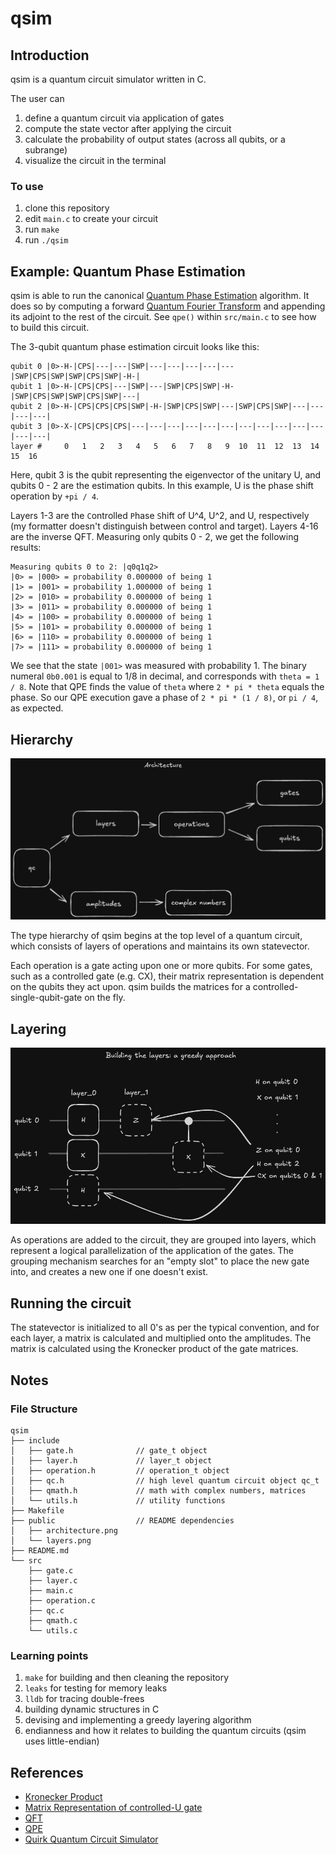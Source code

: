 # qsim

## Introduction

qsim is a quantum circuit simulator written in C.

The user can

1. define a quantum circuit via application of gates
2. compute the state vector after applying the circuit
3. calculate the probability of output states (across all qubits, or a subrange)
4. visualize the circuit in the terminal

### To use
1. clone this repository
3. edit `main.c` to create your circuit
2. run `make`
4. run `./qsim`

## Example: Quantum Phase Estimation

qsim is able to run the canonical [Quantum Phase Estimation](https://en.wikipedia.org/wiki/Quantum_phase_estimation_algorithm) algorithm. It does so by computing a forward [Quantum Fourier Transform](https://en.wikipedia.org/wiki/Quantum_Fourier_transform) and appending its adjoint to the rest of the circuit. See `qpe()` within `src/main.c` to see how to build this circuit.

The 3-qubit quantum phase estimation circuit looks like this:

```
qubit 0 |0>-H-|CPS|---|---|SWP|---|---|---|---|---|SWP|CPS|SWP|SWP|CPS|SWP|-H-|
qubit 1 |0>-H-|CPS|CPS|---|SWP|---|SWP|CPS|SWP|-H-|SWP|CPS|SWP|SWP|CPS|SWP|---|
qubit 2 |0>-H-|CPS|CPS|CPS|SWP|-H-|SWP|CPS|SWP|---|SWP|CPS|SWP|---|---|---|---|
qubit 3 |0>-X-|CPS|CPS|CPS|---|---|---|---|---|---|---|---|---|---|---|---|---|
layer #     0   1   2   3   4   5   6   7   8   9  10  11  12  13  14  15  16  
```

Here, qubit 3 is the qubit representing the eigenvector of the unitary U, and qubits 0 - 2 are the estimation qubits. In this example, U is the phase shift operation by `+pi / 4`.

Layers 1-3 are the `C`ontrolled `P`hase `S`hift of U^4, U^2, and U, respectively (my formatter doesn't distinguish between control and target). Layers 4-16 are the inverse QFT. Measuring only qubits 0 - 2, we get the following results:

```
Measuring qubits 0 to 2: |q0q1q2>
|0> = |000> = probability 0.000000 of being 1
|1> = |001> = probability 1.000000 of being 1
|2> = |010> = probability 0.000000 of being 1
|3> = |011> = probability 0.000000 of being 1
|4> = |100> = probability 0.000000 of being 1
|5> = |101> = probability 0.000000 of being 1
|6> = |110> = probability 0.000000 of being 1
|7> = |111> = probability 0.000000 of being 1
```

We see that the state `|001>` was measured with probability 1. The binary numeral `0b0.001` is equal to 1/8 in decimal, and corresponds with `theta = 1 / 8`. Note that QPE finds the value of `theta` where `2 * pi * theta` equals the phase. So our QPE execution gave a phase of `2 * pi * (1 / 8)`, or `pi / 4`, as expected.


## Hierarchy

![architecture of qsim](/public/architecture.png)

The type hierarchy of qsim begins at the top level of a quantum circuit, which consists of layers of operations and maintains its own statevector.

Each operation is a gate acting upon one or more qubits. For some gates, such as a controlled gate (e.g. CX), their matrix representation is dependent on the qubits they act upon. qsim builds the matrices for a controlled-single-qubit-gate on the fly.

## Layering

![layering in qsim](/public/layers.png)

As operations are added to the circuit, they are grouped into layers, which represent a logical parallelization of the application of the gates. The grouping mechanism searches for an "empty slot" to place the new gate into, and creates a new one if one doesn't exist.

## Running the circuit

The statevector is initialized to all 0's as per the typical convention, and for each layer, a matrix is calculated and multiplied onto the amplitudes. The matrix is calculated using the Kronecker product of the gate matrices.

## Notes

### File Structure

```
qsim
├── include
│   ├── gate.h              // gate_t object
│   ├── layer.h             // layer_t object
│   ├── operation.h         // operation_t object
│   ├── qc.h                // high level quantum circuit object qc_t
│   ├── qmath.h             // math with complex numbers, matrices
│   └── utils.h             // utility functions
├── Makefile
├── public                  // README dependencies
│   ├── architecture.png
│   └── layers.png
├── README.md
└── src
    ├── gate.c
    ├── layer.c
    ├── main.c
    ├── operation.c
    ├── qc.c
    ├── qmath.c
    └── utils.c
```

### Learning points

1. `make` for building and then cleaning the repository
2. `leaks` for testing for memory leaks
3. `lldb` for tracing double-frees
3. building dynamic structures in C
4. devising and implementing a greedy layering algorithm
5. endianness and how it relates to building the quantum circuits (qsim uses little-endian)

## References

- [Kronecker Product](https://en.wikipedia.org/wiki/Kronecker_product)
- [Matrix Representation of controlled-U gate](https://quantumcomputing.stackexchange.com/questions/9614/how-to-interpret-a-4-qubit-quantum-circuit-as-a-matrix)
- [QFT](https://en.wikipedia.org/wiki/Quantum_Fourier_transform)
- [QPE](https://pennylane.ai/qml/demos/tutorial_qpe)
- [Quirk Quantum Circuit Simulator](https://algassert.com/quirk#circuit=%7B%22cols%22:%5B%5D%7D)